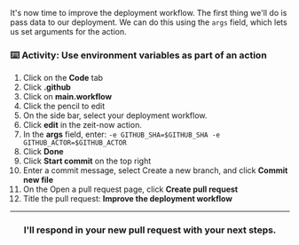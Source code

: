 It's now time to improve the deployment workflow. The first thing we'll do is pass data to our deployment. We can do this using the `args` field, which lets us set arguments for the action.

### :keyboard: Activity: Use environment variables as part of an action

1. Click on the **Code** tab
1. Click **.github**
1. Click on **main.workflow**
1. Click the pencil to edit
1. On the side bar, select your deployment workflow.
1. Click **edit** in the zeit-now action.
1. In the **args** field, enter: `-e GITHUB_SHA=$GITHUB_SHA -e GITHUB_ACTOR=$GITHUB_ACTOR`
1. Click **Done**
1. Click **Start commit** on the top right
1. Enter a commit message, select Create a new branch, and click **Commit new file**
1. On the Open a pull request page, click **Create pull request**
1. Title the pull request: **Improve the deployment workflow**

<hr>
<h3 align="center">I'll respond in your new pull request with your next steps.</h3>
